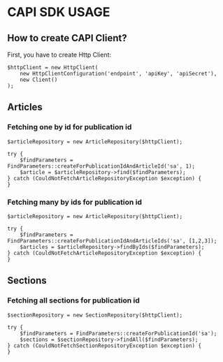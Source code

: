 # CAPI SDK USAGE

## How to create CAPI Client?

First, you have to create Http Client:

```
$httpClient = new HttpClient(
    new HttpClientConfiguration('endpoint', 'apiKey', 'apiSecret'),
    new Client()
);
```

## Articles

### Fetching one by id for publication id

```
$articleRepository = new ArticleRepository($httpClient);

try {
    $findParameters = FindParameters::createForPublicationIdAndArticleId('sa', 1);
    $article = $articleRepository->find($findParameters);
} catch (CouldNotFetchArticleRepositoryException $exception) {
}
```

### Fetching many by ids for publication id

```
$articleRepository = new ArticleRepository($httpClient);

try {
    $findParameters = FindParameters::createForPublicationIdAndArticleIds('sa', [1,2,3]);
    $articles = $articleRepository->findByIds($findParameters);
} catch (CouldNotFetchArticleRepositoryException $exception) {
}
```

## Sections

### Fetching all sections for publication id

```
$sectionRepository = new SectionRepository($httpClient);

try {
    $findParameters = FindParameters::createForPublicationId('sa');
    $sections = $sectionRepository->findAll($findParameters);
} catch (CouldNotFetchSectionRepositoryException $exception) {
}
```
